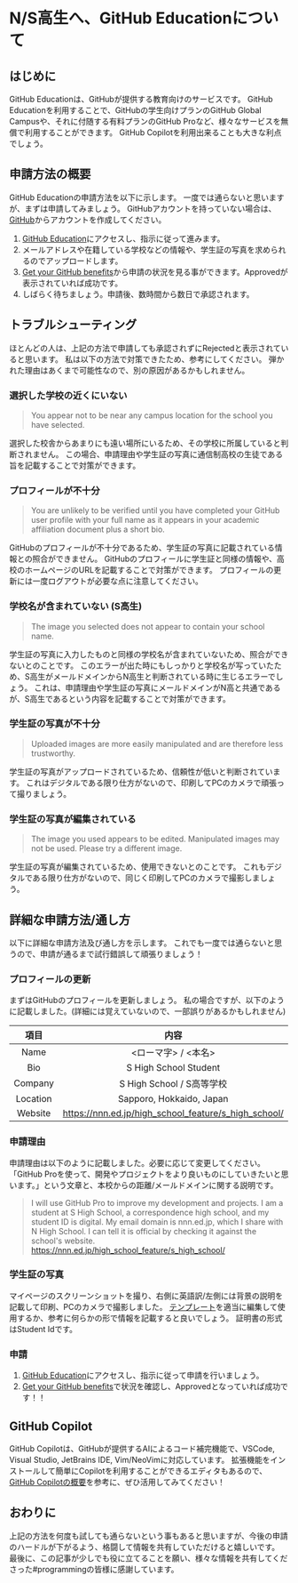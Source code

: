 # N/S高生へ、GitHub Educationについて

## はじめに

GitHub Educationは、GitHubが提供する教育向けのサービスです。
GitHub Educationを利用することで、GitHubの学生向けプランのGitHub Global Campusや、それに付随する有料プランのGitHub Proなど、様々なサービスを無償で利用することができます。
GitHub Copilotを利用出来ることも大きな利点でしょう。

## 申請方法の概要

GitHub Educationの申請方法を以下に示します。
一度では通らないと思いますが、まずは申請してみましょう。
GitHubアカウントを持っていない場合は、[GitHub](https://github.com/)からアカウントを作成してください。

1. [GitHub Education](https://education.github.com/)にアクセスし、指示に従って進みます。
2. メールアドレスや在籍している学校などの情報や、学生証の写真を求められるのでアップロードします。
3. [Get your GitHub benefits](https://education.github.com/discount_requests/application)から申請の状況を見る事ができます。Approvedが表示されていれば成功です。
4. しばらく待ちましょう。申請後、数時間から数日で承認されます。

## トラブルシューティング

ほとんどの人は、上記の方法で申請しても承認されずにRejectedと表示されていると思います。
私は以下の方法で対策できたため、参考にしてください。
弾かれた理由はあくまで可能性なので、別の原因があるかもしれません。

### 選択した学校の近くにいない

> You appear not to be near any campus location for the school you have selected.

選択した校舎からあまりにも遠い場所にいるため、その学校に所属していると判断されません。
この場合、申請理由や学生証の写真に通信制高校の生徒である旨を記載することで対策ができます。

### プロフィールが不十分

> You are unlikely to be verified until you have completed your GitHub user profile with your full name as it appears in your academic affiliation document plus a short bio.

GitHubのプロフィールが不十分であるため、学生証の写真に記載されている情報との照合ができません。
GitHubのプロフィールに学生証と同様の情報や、高校のホームページのURLを記載することで対策ができます。
プロフィールの更新には一度ログアウトが必要な点に注意してください。

### 学校名が含まれていない (S高生)

> The image you selected does not appear to contain your school name.

学生証の写真に入力したものと同様の学校名が含まれていないため、照合ができないとのことです。
このエラーが出た時にもしっかりと学校名が写っていたため、S高生がメールドメインからN高生と判断されている時に生じるエラーでしょう。
これは、申請理由や学生証の写真にメールドメインがN高と共通であるが、S高生であるという内容を記載することで対策ができます。

### 学生証の写真が不十分

> Uploaded images are more easily manipulated and are therefore less trustworthy.

学生証の写真がアップロードされているため、信頼性が低いと判断されています。
これはデジタルである限り仕方がないので、印刷してPCのカメラで頑張って撮りましょう。

### 学生証の写真が編集されている

> The image you used appears to be edited. Manipulated images may not be used. Please try a different image.

学生証の写真が編集されているため、使用できないとのことです。
これもデジタルである限り仕方がないので、同じく印刷してPCのカメラで撮影しましょう。

## 詳細な申請方法/通し方

以下に詳細な申請方法及び通し方を示します。
これでも一度では通らないと思うので、申請が通るまで試行錯誤して頑張りましょう！

### プロフィールの更新

まずはGitHubのプロフィールを更新しましょう。
私の場合ですが、以下のように記載しました。(詳細には覚えていないので、一部誤りがあるかもしれません)

| 項目 | 内容 |
| :-: | :-: |
| Name | <ローマ字> / <本名> |
| Bio | S High School Student |
| Company | S High School / S高等学校 |
| Location | Sapporo, Hokkaido, Japan |
| Website | https://nnn.ed.jp/high_school_feature/s_high_school/ |

### 申請理由

申請理由は以下のように記載しました。必要に応じて変更してください。
「GitHub Proを使って、開発やプロジェクトをより良いものにしていきたいと思います。」という文章と、本校からの距離/メールドメインに関する説明です。

> I will use GitHub Pro to improve my development and projects.
> I am a student at S High School, a correspondence high school, and my student ID is digital.
> My email domain is nnn.ed.jp, which I share with N High School.
> I can tell it is official by checking it against the school's website.
> https://nnn.ed.jp/high_school_feature/s_high_school/

### 学生証の写真

マイページのスクリーンショットを撮り、右側に英語訳/左側には背景の説明を記載して印刷、PCのカメラで撮影しました。
[テンプレート](https://github.com/ifq7vj/github-education/blob/main/student_card.psd)を適当に編集して使用するか、参考に何らかの形で情報を記載すると良いでしょう。
証明書の形式はStudent Idです。

### 申請

1. [GitHub Education](https://education.github.com/)にアクセスし、指示に従って申請を行いましょう。
2. [Get your GitHub benefits](https://education.github.com/discount_requests/application)で状況を確認し、Approvedとなっていれば成功です！！

## GitHub Copilot

GitHub Copilotは、GitHubが提供するAIによるコード補完機能で、VSCode, Visual Studio, JetBrains IDE, Vim/NeoVimに対応しています。
拡張機能をインストールして簡単にCopilotを利用することができるエディタもあるので、[GitHub Copilotの概要](https://docs.github.com/ja/copilot/getting-started-with-github-copilot)を参考に、ぜひ活用してみてください！

## おわりに

上記の方法を何度も試しても通らないという事もあると思いますが、今後の申請のハードルが下がるよう、格闘して情報を共有していただけると嬉しいです。
最後に、この記事が少しでも役に立てることを願い、様々な情報を共有してくださった#programmingの皆様に感謝しています。
